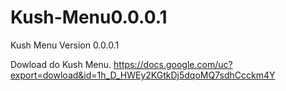 # Kush-Menu0.0.0.1
Kush Menu Version 0.0.0.1

Dowload do Kush Menu.
https://docs.google.com/uc?export=dowload&id=1h_D_HWEy2KGtkDj5dqoMQ7sdhCcckm4Y
